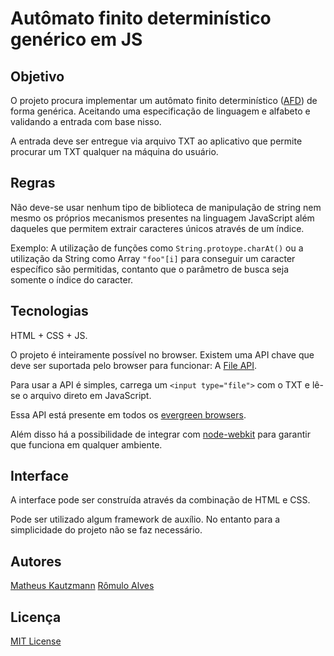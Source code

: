 # Autômato finito determinístico genérico em JS

## Objetivo

O projeto procura implementar um autômato finito determinístico ([AFD](http://pt.wikipedia.org/wiki/Aut%C3%B4matos_finitos_determin%C3%ADsticos)) de
forma genérica. Aceitando uma especificação de linguagem e alfabeto e validando
a entrada com base nisso.

A entrada deve ser entregue via arquivo TXT ao aplicativo que permite procurar
um TXT qualquer na máquina do usuário.

## Regras

Não deve-se usar nenhum tipo de biblioteca de manipulação de string nem mesmo os
próprios mecanismos presentes na linguagem JavaScript além daqueles que permitem
extrair caracteres únicos através de um índice.

Exemplo: A utilização de funções como `String.protoype.charAt()` ou a utilização
da String como Array `"foo"[i]` para conseguir um caracter específico são permitidas,
contanto que o parâmetro de busca seja somente o índice do caracter.

## Tecnologias

HTML + CSS + JS.

O projeto é inteiramente possível no browser. Existem uma API chave que deve
ser suportada pelo browser para funcionar: A [File API](http://www.w3.org/TR/FileAPI/).

Para usar a API é simples, carrega um `<input type="file">` com o TXT e lê-se o arquivo
direto em JavaScript.

Essa API está presente em todos os [evergreen browsers](http://caniuse.com/#feat=fileapi).

Além disso há a possibilidade de integrar com [node-webkit](https://github.com/rogerwang/node-webkit) para garantir que
funciona em qualquer ambiente.

## Interface

A interface pode ser construída através da combinação de HTML e CSS.

Pode ser utilizado algum framework de auxílio. No entanto para a simplicidade do
projeto não se faz necessário.

## Autores

[Matheus Kautzmann](https://github.com/mkautzmann/)
[Rômulo Alves](https://github.com/romuloalves/)

## Licença

[MIT License](https://github.com/mkautzmann/trabalho-afd-js/LICENSE.md)
